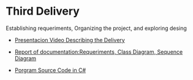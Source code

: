 # Third Delivery

Establishing requeriments, Organizing the project, and exploring desing

* [Presentacion Video Describing the Delivery](https://youtu.be/BoKGw33E79g)

* [Report of documentation:Requeriments, Class Diagram, Sequence Diagram](https://github.com/AlejandroParra15/ASS-Environmental-Analysis/blob/master/docs/delivery-3/E3-PARRA-PENAGOS-SANCHEZ-HERRERA.pdf)

* [Porgram Source Code in C#](https://github.com/AlejandroParra15/ASS-Environmental-Analysis/tree/master/AAS-Environmental-Analysis)


